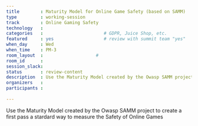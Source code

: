 ```yaml
---
title        : Maturity Model for Online Game Safety (based on SAMM)
type         : working-session
track        : Online Gaming Safety
technology   :
categories   :                       # GDPR, Juice Shop, etc.
featured     : yes                   # review with summit team "yes"
when_day     : Wed
when_time    : PM-3
room_layout  :                    #
room_id      :
session_slack:
status       : review-content
description  : Use the Maturity Model created by the Owasp SAMM project to create a first pass a stardard way to measure the Safety of Online Games
organizers   :
participants :
    
---
```


Use the Maturity Model created by the Owasp SAMM project to create a first pass a stardard way to measure the Safety of Online Games
